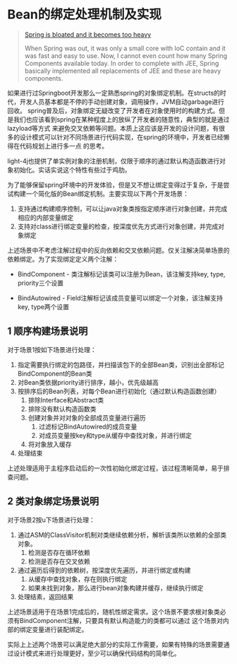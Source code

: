 # Bean的绑定处理机制及实现

> [Spring is bloated and it becomes too heavy](https://doc.networknt.com/architecture/spring-is-bloated/#spring-is-bloated-and-it-becomes-too-heavy)
> 
> When Spring was out, it was only a small core with IoC contain and it was fast and easy to use. Now, I cannot even count 
> how many Spring Components available today. In order to complete with JEE, Spring basically implemented all replacements 
> of JEE and these are heavy components.

如果进行过Springboot开发那么一定熟悉spring的对象绑定机制。在structs的时代，开发人员基本都是不停的手动创建对象，调用操作，JVM自动garbage进行回收。
spring普及后，对象绑定无疑改变了开发者在对象使用时的构建方式。但是我们也应该看到spring在某种程度上的放纵了开发者的随意性，典型的就是通过lazyload等方式
来避免交叉依赖等问题。本质上这应该是开发的设计问题，有很多的设计模式可以针对不同场景进行代码实现，在spring的环境中，开发者已经懒得在代码规划上进行多一点
的思考。

light-4j也提供了单实例对象的注册机制，仅限于顺序的通过默认构造函数进行对象初始化。实话实说这个特性有些过于鸡肋。

为了能够保留spring环境中的开发体验，但是又不想让绑定变得过于复杂，于是尝试构建一个简化版的Bean绑定机制。主要实现以下两个开发场景：

1. 支持通过构建顺序控制，可以让java对象类按指定顺序进行对象创建，并完成相应的内部变量绑定
2. 支持对class进行绑定变量的检查，按深度优先方式进行对象创建，并完成对象绑定

上述场景中不考虑注解过程中的反向依赖和交叉依赖问题。仅关注解决简单场景的依赖绑定。为了实现绑定定义两个注解：

* BindComponent - 类注解标记该类可以注册为Bean，该注解支持key, type, priority三个设置

* BindAutowired - Field注解标记该成员变量可以绑定一个对象，该注解支持key, type两个设置

## 1 顺序构建场景说明

对于场景1按如下场景进行处理：

1. 指定需要执行绑定的包路径，并扫描该包下的全部Bean类，识别出全部标记BindComponent的Bean类
2. 对Bean类依据priority进行排序，越小，优先级越高
3. 按排序后的Bean列表，对每个Bean进行初始化（通过默认构造函数创建）
   1. 排除Interface和Abstract类
   2. 排除没有默认构造函数类
   3. 创建对象并对对象的全部成员变量进行遍历
      1. 过滤标记BindAutowired的成员变量
      2. 对成员变量按key和type从缓存中查找对象，并进行绑定
   4. 将对象放入缓存
4. 处理结束

上述处理适用于主程序启动后的一次性初始化绑定过程，该过程清晰简单，易于排查问题。

## 2 类对象绑定场景说明

对于场景2按u下场景进行处理：

1. 通过ASM的ClassVisitor机制对类继续依赖分析，解析该类所以依赖的全部类对象。
   1. 检测是否存在循环依赖
   2. 检测是否存在交叉依赖
2. 通过遍历后得到的依赖树，按深度优先遍历，并进行绑定或构建
   1. 从缓存中查找对象，存在则执行绑定
   2. 如果未找到对象，那么进行bean对象构建并缓存，继续执行绑定
3. 处理结素，返回结果

上述场景适用于在场景1完成后的，随机性绑定需求。这个场景不要求根对象类必须有BindComponent注解，只要具有默认构造能力的类都可以通过
这个场景对内部的绑定变量进行装配绑定。

实际上上述两个场景可以满足绝大部分的实际工作需要，如果有特殊的场景需要通过设计模式来进行处理更好，至少可以确保代码结构的简单化。